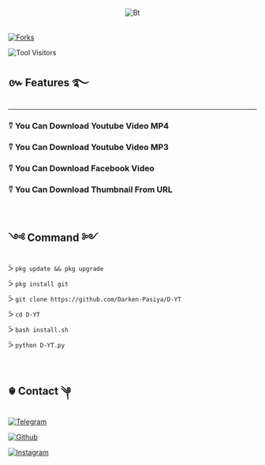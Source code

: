 <p>
<img src="https://camo.githubusercontent.com/82291b0fe831bfc6781e07fc5090cbd0a8b912bb8b8d4fec0696c881834f81ac/68747470733a2f2f70726f626f742e6d656469612f394575424971676170492e676966" width="400" height="2"> <br><br>

<p align="center"><img src="https://te.legra.ph/file/649360d6ee26b2e3a24b8.jpg" alt="Bt">

<p>
<img src="https://camo.githubusercontent.com/82291b0fe831bfc6781e07fc5090cbd0a8b912bb8b8d4fec0696c881834f81ac/68747470733a2f2f70726f626f742e6d656469612f394575424971676170492e676966" width="400" height="2"> <br><br>
<a href="https://github.com/Anonymous-Zpt/T-banner4/network/members"><img title="Forks" src="https://img.shields.io/github/forks/Darken-Pasiya/D-YT?color=blue&style=flat-square"></a>

![Tool Visitors](https://visitor-badge.glitch.me/badge?page_id=Darken-Pasiya/D-YT&left_color=blueviolet&right_color=brightgreen)

## ៚ Features ࿐
---
### ⍢ You Can Download Youtube Video MP4 
### ⍢ You Can Download Youtube Video MP3 
### ⍢ You Can Download Facebook Video 
### ⍢ You Can Download Thumbnail From URL

<p>
<img src="https://camo.githubusercontent.com/82291b0fe831bfc6781e07fc5090cbd0a8b912bb8b8d4fec0696c881834f81ac/68747470733a2f2f70726f626f742e6d656469612f394575424971676170492e676966" width="400" height="2"> <br><br>

## ༺ Command ༻

ᐵ `pkg update && pkg upgrade`

ᐵ `pkg install git`

ᐵ `git clone https://github.com/Darken-Pasiya/D-YT`

ᐵ `cd D-YT`

ᐵ `bash install.sh`

ᐵ `python D-YT.py`

<p>
<img src="https://camo.githubusercontent.com/82291b0fe831bfc6781e07fc5090cbd0a8b912bb8b8d4fec0696c881834f81ac/68747470733a2f2f70726f626f742e6d656469612f394575424971676170492e676966" width="400" height="2"> <br><br>


## ☬ Contact ༆

[![Telegram](https://img.shields.io/badge/TELEGRAM-Message-red?style=for-the-badge&logo=telegram)](https://t.me/DarkenPasiya)

<a href="https://github.com/Darken-Pasiya"><img title="Github" src="https://img.shields.io/badge/Darken-Pasiya-black?style=for-the-badge&logo=github"></a>

[![Instagram](https://img.shields.io/badge/WHATSAPP-Message-brightgreen?style=for-the-badge&logo=whatsapp)](https://Darken-Pasiya.WhatsApp@is.gd/XSaMMp)

<p>
<img src="https://camo.githubusercontent.com/82291b0fe831bfc6781e07fc5090cbd0a8b912bb8b8d4fec0696c881834f81ac/68747470733a2f2f70726f626f742e6d656469612f394575424971676170492e676966" width="400" height="2"> <br><br>
